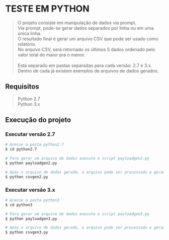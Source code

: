 # TESTE EM PYTHON
> O projeto consiste em manipulação de dados via prompt. <br />
> Via prompt, pode-se gerar dados separados por linha ou em uma única linha.<br />
> O resultado final é gerar um arquivo CSV que pode ser usado como relatório.<br />
> No arquivo CSV, será retornado os últimos 5 dados ordenado pelo valor total do maior pra o menor.
<br /><br />
> Está separado em pastas separadas para cada versão: 2.7 e 3.x.
> Dentro de cada já existem exemplos de arquivos de dados gerados.

## Requisitos

> Python 2.7<br />
> Python 3.x<br />

## Execução do projeto

### Executar versão 2.7

```bash
# Acesse a pasta python2.7 
$ cd python2.7

# Para gerar um arquivo de dados execute o script payloadgen2.py
$ python payloadgen2.py

# Após o arquivo de dados gerado, o arquivo pode ser processado e gerado o relatório em CSV
$ python csvgen2.py
```

### Executar versão 3.x

```bash
# Acesse a pasta python3
$ cd python3

# Para gerar um arquivo de dados execute o script payloadgen3.py
$ python payloadgen3.py

# Após o arquivo de dados gerado, o arquivo pode ser processado e gerado o relatório em CSV
$ python csvgen3.py
```